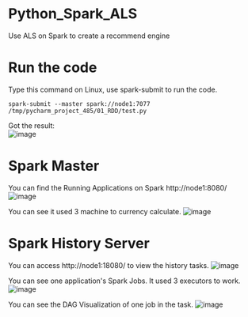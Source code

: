 # Python_Spark_ALS
Use ALS on Spark to create a recommend engine

# Run the code
Type this command on Linux, use spark-submit to run the code.
```
spark-submit --master spark://node1:7077  /tmp/pycharm_project_485/01_RDD/test.py
```
Got the result:    
![image](https://user-images.githubusercontent.com/75282285/191274710-c444c420-4071-4024-9ff4-a8832c7371f7.png)

# Spark Master
You can find the Running Applications on Spark http://node1:8080/     
![image](https://user-images.githubusercontent.com/75282285/191274075-83e1e385-da5b-40b2-b837-5c7579ca71d0.png)

You can see it used 3 machine to currency calculate. 
![image](https://user-images.githubusercontent.com/75282285/191274515-515cc48c-4a36-462b-8df0-fdc8c4df3629.png)

# Spark History Server
You can access http://node1:18080/ to view the history tasks.
![image](https://user-images.githubusercontent.com/75282285/191275669-86006980-cc76-4723-8d07-04ff7e7398b0.png)

You can see one application's Spark Jobs. It used 3 executors to work.
![image](https://user-images.githubusercontent.com/75282285/191275856-9ce4ef9f-affe-4e78-b408-0a340797350e.png)

You can see the DAG Visualization of one job in the task.
![image](https://user-images.githubusercontent.com/75282285/191276558-961f3e7f-587e-4b1a-be57-7ac46eb249f4.png)
